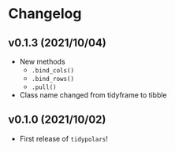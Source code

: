 # Changelog

## v0.1.3 (2021/10/04)

* New methods
  + `.bind_cols()`
  + `.bind_rows()`
  + `.pull()`
* Class name changed from tidyframe to tibble

## v0.1.0 (2021/10/02)

* First release of `tidypolars`!